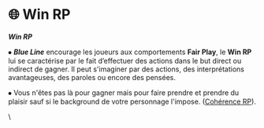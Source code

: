 # 🌐 Win RP

_**Win RP**_



⦁ _**Blue Line**_ encourage les joueurs aux comportements **Fair Play**, le **Win RP** lui se caractérise par le fait d’effectuer des actions dans le but direct ou indirect de gagner. Il peut s'imaginer par des actions, des interprétations avantageuses, des paroles ou encore des pensées.&#x20;

⦁ Vous n'êtes pas là pour gagner mais pour faire prendre et prendre du plaisir sauf si le background de votre personnage l'impose. ([Cohérence RP](../../five-m/politiques-en-matiere-de-jeux-de-role/incoherence-rp.md)).

\
